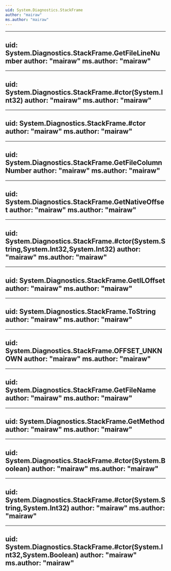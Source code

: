 ```yaml
---
uid: System.Diagnostics.StackFrame
author: "mairaw"
ms.author: "mairaw"
---
```


---
uid: System.Diagnostics.StackFrame.GetFileLineNumber
author: "mairaw"
ms.author: "mairaw"
---

---
uid: System.Diagnostics.StackFrame.#ctor(System.Int32)
author: "mairaw"
ms.author: "mairaw"
---

---
uid: System.Diagnostics.StackFrame.#ctor
author: "mairaw"
ms.author: "mairaw"
---

---
uid: System.Diagnostics.StackFrame.GetFileColumnNumber
author: "mairaw"
ms.author: "mairaw"
---

---
uid: System.Diagnostics.StackFrame.GetNativeOffset
author: "mairaw"
ms.author: "mairaw"
---

---
uid: System.Diagnostics.StackFrame.#ctor(System.String,System.Int32,System.Int32)
author: "mairaw"
ms.author: "mairaw"
---

---
uid: System.Diagnostics.StackFrame.GetILOffset
author: "mairaw"
ms.author: "mairaw"
---

---
uid: System.Diagnostics.StackFrame.ToString
author: "mairaw"
ms.author: "mairaw"
---

---
uid: System.Diagnostics.StackFrame.OFFSET_UNKNOWN
author: "mairaw"
ms.author: "mairaw"
---

---
uid: System.Diagnostics.StackFrame.GetFileName
author: "mairaw"
ms.author: "mairaw"
---

---
uid: System.Diagnostics.StackFrame.GetMethod
author: "mairaw"
ms.author: "mairaw"
---

---
uid: System.Diagnostics.StackFrame.#ctor(System.Boolean)
author: "mairaw"
ms.author: "mairaw"
---

---
uid: System.Diagnostics.StackFrame.#ctor(System.String,System.Int32)
author: "mairaw"
ms.author: "mairaw"
---

---
uid: System.Diagnostics.StackFrame.#ctor(System.Int32,System.Boolean)
author: "mairaw"
ms.author: "mairaw"
---

